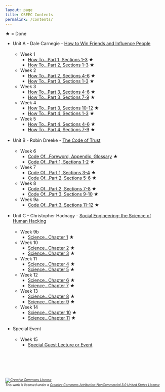 ```yaml
---
layout: page
title: OSEEC Contents
permalink: /contents/
---
```

&#9733; = Done

- Unit A - Dale Carnegie - <u>How to Win Friends and Influence People</u><br><br>
  - Week 1
    - [How To...Part 1, Sections  1-3](content/week1class1.md)  &#9733;
    - [How To...Part 2, Sections  1-3](content/week1class2.md)  &#9733;
  - Week 2
    - [How To...Part 2, Sections  4-6](content/week2class1.md)  &#9733;
    - [How To...Part 3, Sections  1-3](content/week2class2.md)  &#9733;
  - Week 3
    - [How To...Part 3, Sections  4-6](content/week3class1.md)  &#9733;
    - [How To...Part 3, Sections  7-9](content/week3class2.md)  &#9733;
  - Week 4
    - [How To...Part 3, Sections 10-12](content/week4class1.md) &#9733;
    - [How To...Part 4, Sections  1-3](content/week4class2.md)  &#9733;
  - Week 5
    - [How To...Part 4, Sections  4-6](content/week5class1.md)  &#9733;
    - [How To...Part 4, Sections  7-9](content/week5class2.md)  &#9733;
<br><br>
- Unit B - Robin Dreeke - <u>The Code of Trust</u><br><br>
  - Week 6
    - [Code Of...Foreword, Appendix, Glossary](content/week6class1.md) &#9733;
    - [Code Of...Part 1, Sections 1-2](content/week6class2.md) &#9733;
  - Week 7
    - [Code Of...Part 1, Sections 3-4](content/week7class1.md) &#9733;
    - [Code Of...Part 2, Sections 5-6](content/week7class2.md) &#9733;
  - Week 8
    - [Code Of...Part 2, Sections 7-8](content/week8class1.md) &#9733;
    - [Code Of...Part 3, Sections 9-10](content/week8class2.md) &#9733;
  - Week 9a
    - [Code Of...Part 3, Sections 11-12](content/week9class1.md) &#9733;
<br><br>
- Unit C - Christopher Hadnagy - <u>Social Engineering: the Science of Human Hacking</u><br><br>
  - Week 9b
    - [Science...Chapter 1](content/week9class2.md) &#9733;
  - Week 10
    - [Science...Chapter 2](content/week10class1.md) &#9733;
    - [Science...Chapter 3](content/week10class2.md) &#9733;
  - Week 11
    - [Science...Chapter 4](content/week11class1.md) &#9733;
    - [Science...Chapter 5](content/week11class2.md) &#9733;
  - Week 12
    - [Science...Chapter 6](content/week12class1.md) &#9733;
    - [Science...Chapter 7](content/week12class2.md) &#9733;
  - Week 13
    - [Science...Chapter 8](content/week13class1.md) &#9733;
    - [Science...Chapter 9](content/week13class2.md) &#9733;
  - Week 14
    - [Science...Chapter 10](content/week14class1.md) &#9733;
    - [Science...Chapter 11](content/week14class2.md) &#9733;
<br><br>
- Special Event<br><br>
  - Week 15
    - [Special Guest Lecture or Event](content/week15class.md) 
<br>
<br><br><br>
<h6 style="font-size:10px;"><a rel="license" href="http://creativecommons.org/licenses/by-nc/3.0/us/"><img alt="Creative Commons License" style="border-width:0" src="https://i.creativecommons.org/l/by-nc/3.0/us/88x31.png" /></a><br />This work is licensed under a <a rel="license" href="http://creativecommons.org/licenses/by-nc/3.0/us/">Creative Commons Attribution-NonCommercial 3.0 United States License</a></h6>
